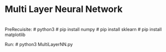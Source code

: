 #
# Multi Layer Neural Network 
#

PreRecuisite:
    # python3
    # pip install numpy
    # pip install sklearn
    # pip install matplotlib 


Run:
    # python3 MultiLayerNN.py
